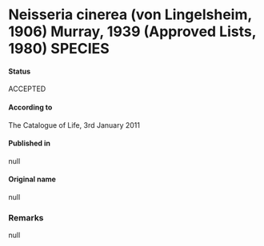 Neisseria cinerea (von Lingelsheim, 1906) Murray, 1939 (Approved Lists, 1980) SPECIES
=======

#### Status
ACCEPTED

#### According to
The Catalogue of Life, 3rd January 2011

#### Published in
null

#### Original name
null

### Remarks
null